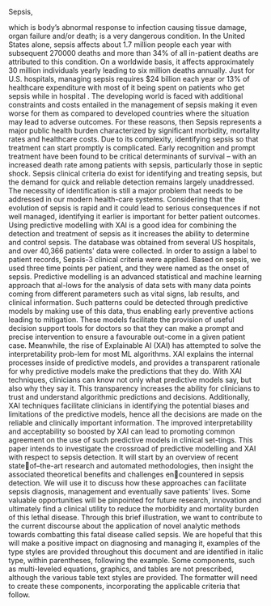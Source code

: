 Sepsis, 

which is body’s abnormal response to infection 
causing tissue damage, organ failure and/or death; is a very 
dangerous condition. In the United States alone, sepsis affects 
about 1.7 million people each year with subsequent 270000 
deaths and more than 34% of all in-patient deaths are 
attributed to this condition. On a worldwide basis, it affects 
approximately 30 million individuals yearly leading to six 
million deaths annually. Just for U.S. hospitals, managing 
sepsis requires $24 billion each year or 13% of healthcare 
expenditure with most of it being spent on patients who get 
sepsis while in hospital . The developing world is faced with 
additional constraints and costs entailed in the management of 
sepsis making it even worse for them as compared to 
developed countries where the situation may lead to adverse 
outcomes. For these reasons, then Sepsis represents a major 
public health burden characterized by significant morbidity, 
mortality rates and healthcare costs. Due to its complexity, 
identifying sepsis so that treatment can start promptly is 
complicated. Early recognition and prompt treatment have 
been found to be critical determinants of survival – with an 
increased death rate among patients with sepsis, particularly 
those in septic shock. Sepsis clinical criteria do exist for 
identifying and treating sepsis, but the demand for quick and 
reliable detection remains largely unaddressed. The necessity 
of identification is still a major problem that needs to be 
addressed in our modern health-care systems. Considering 
that the evolution of sepsis is rapid and it could lead to serious 
consequences if not well managed, identifying it earlier is 
important for better patient outcomes. Using predictive 
modelling with XAI is a good idea for combining the detection 
and treatment of sepsis as it increases the ability to determine 
and control sepsis. The database was obtained from several 
US hospitals, and over 40,366 patients' data were collected. In 
order to assign a label to patient records, Sepsis-3 clinical 
criteria were applied.
Based on sepsis, we used three time points per patient, and 
they were named as the onset of sepsis. Predictive modelling
is an advanced statistical and machine learning approach that 
al-lows for the analysis of data sets with many data points 
coming from different parameters such as vital signs, lab 
results, and clinical information. Such patterns could be 
detected through predictive models by making use of this data, 
thus enabling early preventive actions leading to mitigation. 
These models facilitate the provision of useful decision 
support tools for doctors so that they can make a prompt and
precise intervention to ensure a favourable out-come in a 
given patient case.
Meanwhile, the rise of Explainable AI (XAI) has 
attempted to solve the interpretability prob-lem for most ML 
algorithms. XAI explains the internal processes inside of 
predictive models, and provides a transparent rationale for 
why predictive models make the predictions that they do. With 
XAI techniques, clinicians can know not only what predictive 
models say, but also why they say it. This transparency 
increases the ability for clinicians to trust and understand 
algorithmic predictions and decisions.
Additionally, XAI techniques facilitate clinicians in 
identifying the potential biases and limitations of the 
predictive models, hence all the decisions are made on the 
reliable and clinically important information. The improved 
interpretability and acceptability so boosted by XAI can lead 
to promoting common agreement on the use of such predictive 
models in clinical set-tings. This paper intends to investigate 
the crossroad of predictive modelling and XAI with respect to 
sepsis detection. It will start by an overview of recent stateof–the-art research and automated methodologies, then insight 
the associated theoretical benefits and challenges encountered in sepsis detection. We will use it to discuss how 
these approaches can facilitate sepsis diagnosis, management 
and eventually save patients’ lives. Some valuable 
opportunities will be pinpointed for future research, 
innovation and ultimately find a clinical utility to reduce the 
morbidity and mortality burden of this lethal disease. Through 
this brief illustration, we want to contribute to the current 
discourse about the application of novel analytic methods 
towards combatting this fatal disease called sepsis. We are 
hopeful that this will make a positive impact on diagnosing 
and managing it, examples of the type styles are provided 
throughout this document and are identified in italic type, 
within parentheses, following the example. Some 
components, such as multi-leveled equations, graphics, and 
tables are not prescribed, although the various table text styles 
are provided. The formatter will need to create these 
components, incorporating the applicable criteria that follow.

 
